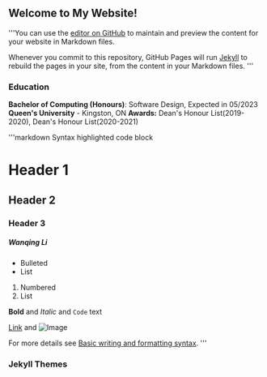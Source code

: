 ## Welcome to My Website!

'''You can use the [editor on GitHub](https://github.com/eus-lwq/WanqingLi.github.io/edit/gh-pages/index.md) to maintain and preview the content for your website in Markdown files.

Whenever you commit to this repository, GitHub Pages will run [Jekyll](https://jekyllrb.com/) to rebuild the pages in your site, from the content in your Markdown files.
'''
### Education
**Bachelor of Computing (Honours)**: Software Design, Expected in 05/2023 
**Queen's University** - Kingston, ON
  **Awards:** Dean's Honour List(2019-2020), Dean's Honour List(2020-2021)

'''markdown
Syntax highlighted code block

# Header 1
## Header 2
### Header 3
##### Wanqing Li
- Bulleted
- List

1. Numbered
2. List

**Bold** and _Italic_ and `Code` text

[Link](url) and ![Image](src)


For more details see [Basic writing and formatting syntax](https://docs.github.com/en/github/writing-on-github/getting-started-with-writing-and-formatting-on-github/basic-writing-and-formatting-syntax).
'''
### Jekyll Themes
